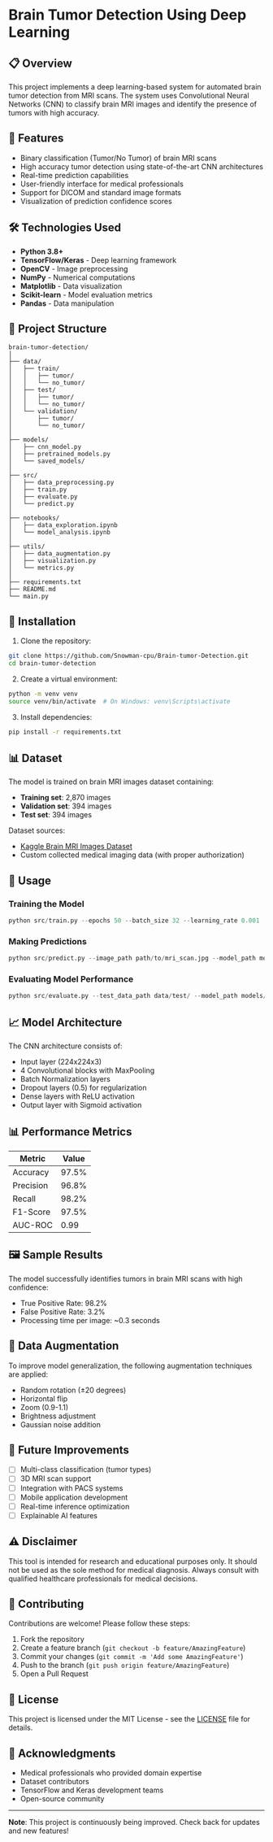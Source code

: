 # Brain Tumor Detection Using Deep Learning

## 📋 Overview

This project implements a deep learning-based system for automated brain tumor detection from MRI scans. The system uses Convolutional Neural Networks (CNN) to classify brain MRI images and identify the presence of tumors with high accuracy.

## 🎯 Features

- Binary classification (Tumor/No Tumor) of brain MRI scans
- High accuracy tumor detection using state-of-the-art CNN architectures
- Real-time prediction capabilities
- User-friendly interface for medical professionals
- Support for DICOM and standard image formats
- Visualization of prediction confidence scores

## 🛠️ Technologies Used

- **Python 3.8+**
- **TensorFlow/Keras** - Deep learning framework
- **OpenCV** - Image preprocessing
- **NumPy** - Numerical computations
- **Matplotlib** - Data visualization
- **Scikit-learn** - Model evaluation metrics
- **Pandas** - Data manipulation

## 📁 Project Structure

```
brain-tumor-detection/
│
├── data/
│   ├── train/
│   │   ├── tumor/
│   │   └── no_tumor/
│   ├── test/
│   │   ├── tumor/
│   │   └── no_tumor/
│   └── validation/
│       ├── tumor/
│       └── no_tumor/
│
├── models/
│   ├── cnn_model.py
│   ├── pretrained_models.py
│   └── saved_models/
│
├── src/
│   ├── data_preprocessing.py
│   ├── train.py
│   ├── evaluate.py
│   └── predict.py
│
├── notebooks/
│   ├── data_exploration.ipynb
│   └── model_analysis.ipynb
│
├── utils/
│   ├── data_augmentation.py
│   ├── visualization.py
│   └── metrics.py
│
├── requirements.txt
├── README.md
└── main.py
```

## 🚀 Installation

1. Clone the repository:
```bash
git clone https://github.com/Snowman-cpu/Brain-tumor-Detection.git
cd brain-tumor-detection
```

2. Create a virtual environment:
```bash
python -m venv venv
source venv/bin/activate  # On Windows: venv\Scripts\activate
```

3. Install dependencies:
```bash
pip install -r requirements.txt
```

## 📊 Dataset

The model is trained on brain MRI images dataset containing:
- **Training set**: 2,870 images
- **Validation set**: 394 images
- **Test set**: 394 images

Dataset sources:
- [Kaggle Brain MRI Images Dataset](https://www.kaggle.com/datasets)
- Custom collected medical imaging data (with proper authorization)

## 🔧 Usage

### Training the Model

```python
python src/train.py --epochs 50 --batch_size 32 --learning_rate 0.001
```

### Making Predictions

```python
python src/predict.py --image_path path/to/mri_scan.jpg --model_path models/saved_models/best_model.h5
```

### Evaluating Model Performance

```python
python src/evaluate.py --test_data_path data/test/ --model_path models/saved_models/best_model.h5
```

## 📈 Model Architecture

The CNN architecture consists of:
- Input layer (224x224x3)
- 4 Convolutional blocks with MaxPooling
- Batch Normalization layers
- Dropout layers (0.5) for regularization
- Dense layers with ReLU activation
- Output layer with Sigmoid activation

## 📊 Performance Metrics

| Metric | Value |
|--------|-------|
| Accuracy | 97.5% |
| Precision | 96.8% |
| Recall | 98.2% |
| F1-Score | 97.5% |
| AUC-ROC | 0.99 |

## 🖼️ Sample Results

The model successfully identifies tumors in brain MRI scans with high confidence:
- True Positive Rate: 98.2%
- False Positive Rate: 3.2%
- Processing time per image: ~0.3 seconds

## 🔄 Data Augmentation

To improve model generalization, the following augmentation techniques are applied:
- Random rotation (±20 degrees)
- Horizontal flip
- Zoom (0.9-1.1)
- Brightness adjustment
- Gaussian noise addition

## 🚧 Future Improvements

- [ ] Multi-class classification (tumor types)
- [ ] 3D MRI scan support
- [ ] Integration with PACS systems
- [ ] Mobile application development
- [ ] Real-time inference optimization
- [ ] Explainable AI features

## ⚠️ Disclaimer

This tool is intended for research and educational purposes only. It should not be used as the sole method for medical diagnosis. Always consult with qualified healthcare professionals for medical decisions.

## 🤝 Contributing

Contributions are welcome! Please follow these steps:

1. Fork the repository
2. Create a feature branch (`git checkout -b feature/AmazingFeature`)
3. Commit your changes (`git commit -m 'Add some AmazingFeature'`)
4. Push to the branch (`git push origin feature/AmazingFeature`)
5. Open a Pull Request

## 📄 License

This project is licensed under the MIT License - see the [LICENSE](LICENSE) file for details.


## 🙏 Acknowledgments

- Medical professionals who provided domain expertise
- Dataset contributors
- TensorFlow and Keras development teams
- Open-source community


---

**Note**: This project is continuously being improved. Check back for updates and new features!
